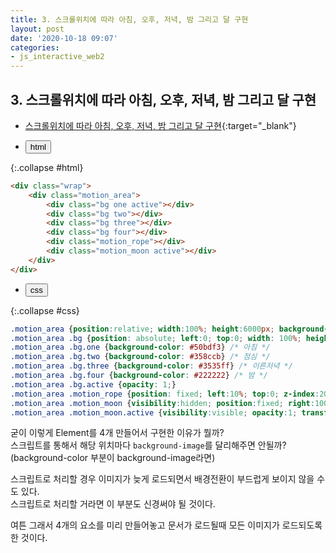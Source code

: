 ```yaml
---
title: 3. 스크롤위치에 따라 아침, 오후, 저녁, 밤 그리고 달 구현
layout: post
date: '2020-10-18 09:07'
categories:
- js_interactive_web2
---
```


## 3. 스크롤위치에 따라 아침, 오후, 저녁, 밤 그리고 달 구현

* [스크롤위치에 따라 아침, 오후, 저녁, 밤 그리고 달 구현](https://hyungju-lee.github.io/hyungju-lee-interactions/interactive-web2/study/section4/step2/index.html){:target="_blank"}

* <button data-toggle="collapse" data-target="#html">html</button>

{:.collapse #html}
```html
<div class="wrap">
    <div class="motion_area">
        <div class="bg one active"></div>
        <div class="bg two"></div>
        <div class="bg three"></div>
        <div class="bg four"></div>
        <div class="motion_rope"></div>
        <div class="motion_moon active"></div>
    </div>
</div>
```

* <button data-toggle="collapse" data-target="#css">css</button>

{:.collapse #css}
```css
.motion_area {position:relative; width:100%; height:6000px; background-color:#000;}
.motion_area .bg {position: absolute; left:0; top:0; width: 100%; height: 100%; opacity:0; transition:opacity .5s;}
.motion_area .bg.one {background-color: #50bdf3} /* 아침 */
.motion_area .bg.two {background-color: #358ccb} /* 점심 */
.motion_area .bg.three {background-color: #3535ff} /* 이른저녁 */
.motion_area .bg.four {background-color: #222222} /* 밤 */
.motion_area .bg.active {opacity: 1;}
.motion_area .motion_rope {position: fixed; left:10%; top:0; z-index:20; width:20px; height: 100%; background-color: rosybrown}
.motion_area .motion_moon {visibility:hidden; position:fixed; right:100px; top:100px; z-index:20; width:200px; height: 200px; border-radius: 50%; background-color: yellow; opacity: 0; transform:translateY(-100px); -webkit-transform:translateY(-100px); -moz-transform:translateY(-100px); -o-transform:translateY(-100px); -ms-transform:translateY(-100px); transition:1s;}
.motion_area .motion_moon.active {visibility:visible; opacity:1; transform:translateY(0px); -webkit-transform:translateY(0px); -moz-transform:translateY(0px); -o-transform:translateY(0px); -ms-transform:translateY(0px);}
```

굳이 이렇게 Element를 4개 만들어서 구현한 이유가 뭘까?  
스크립트를 통해서 해당 위치마다 `background-image`를 달리해주면 안될까?  
(background-color 부분이 background-image라면)

스크립트로 처리할 경우 이미지가 늦게 로드되면서 배경전환이 부드럽게 보이지 않을 수도 있다.  
스크립트로 처리할 거라면 이 부분도 신경써야 될 것이다.  

여튼 그래서 4개의 요소를 미리 만들어놓고 문서가 로드될때 모든 이미지가 로드되도록 한 것이다. 